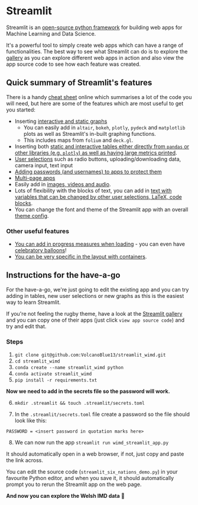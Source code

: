 # **Streamlit**

Streamlit is an [open-source python framework](streamlit.io) for building web apps for Machine Learning and Data Science.

It's a powerful tool to simply create web apps which can have a range of functionalities. The best way to see what Streamlit can do is to explore the [gallery](https://streamlit.io/gallery) as you can explore different web apps in action and also view the app source code to see how each feature was created.

## **Quick summary of Streamlit's features**
There is a handy [cheat sheet](https://docs.streamlit.io/library/cheatsheet) online which summarises a lot of the code you will need, but here are some of the features which are most useful to get you started:
- Inserting [interactive and static graphs](https://docs.streamlit.io/library/api-reference/charts)
    - You can easily add in `altair`, `bokeh`, `plotly`, `pydeck` and `matplotlib` plots as well as Streamlit's in-built graphing functions.
    - This includes maps from `folium` and `deck.gl`.
- Inserting both [static and interactive tables either directly from `pandas` or other libraries (e.g. `plotly`) as well as having large metrics printed](https://docs.streamlit.io/library/api-reference/data).
- [User selections](https://docs.streamlit.io/library/api-reference/widgets) such as radio buttons, uploading/downloading data, camera input, text input
- [Adding passwords (and usernames) to apps to protect them](https://docs.streamlit.io/knowledge-base/deploy/authentication-without-sso)
- [Multi-page apps](https://blog.streamlit.io/introducing-multipage-apps/)
- Easily add in [images, videos and audio](https://docs.streamlit.io/library/api-reference/media).
- Lots of flexibility with the blocks of text, you can add in [text with variables that can be changed by other user selections, LaTeX, code blocks](https://docs.streamlit.io/library/api-reference/text).
- You can change the font and theme of the Streamlit app with an overall [theme config](https://docs.streamlit.io/library/advanced-features/theming).

### **Other useful features**
- [You can add in progress measures when loading](https://docs.streamlit.io/library/api-reference/status) - you can even have [celebratory balloons](https://docs.streamlit.io/library/api-reference/status/st.balloons)!
- [You can be very specific in the layout with containers](https://docs.streamlit.io/library/api-reference/layout).


## **Instructions for the have-a-go**

For the have-a-go, we're just going to edit the existing app and you can try adding in tables, new user selections or new graphs as this is the easiest way to learn Streamlit.

If you're not feeling the rugby theme, have a look at the [Streamlit gallery](https://streamlit.io/gallery) and you can copy one of their apps (just click `view app source code`) and try and edit that.

### **Steps**


1. `git clone git@github.com:VolcanoBlue13/streamlit_wimd.git`
2. `cd streamlit_wimd`
3. `conda create --name streamlit_wimd python`
4. `conda activate streamlit_wimd`
5. `pip install -r requirements.txt`

**Now we need to add in the secrets file so the password will work.**

6. `mkdir .streamlit && touch .streamlit/secrets.toml`


7. In the `.streamlit/secrets.toml` file create a password so the file should look like this:
```
PASSWORD = <insert password in quotation marks here>
```
8. We can now run the app `streamlit run wimd_streamlit_app.py`


It should automatically open in a web browser, if not, just copy and paste the link across.

You can edit the source code (`streamlit_six_nations_demo.py`) in your favourite Python editor, and when you save it, it should automatically prompt you to rerun the Streamlit app on the web page.

**And now you can explore the Welsh IMD data** :tada:
